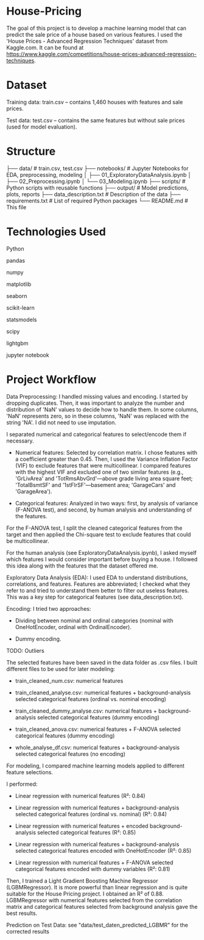 # House-Pricing
The goal of this project is to develop a machine learning model that can predict the sale price of a house based on various features. I used the 'House Prices - Advanced Regression Techniques' dataset from Kaggle.com. It can be found at https://www.kaggle.com/competitions/house-prices-advanced-regression-techniques.

# Dataset

Training data: train.csv – contains 1,460 houses with features and sale prices.

Test data: test.csv – contains the same features but without sale prices (used for model evaluation).

# Structure


├── data/                # train.csv, test.csv
├── notebooks/           # Jupyter Notebooks for EDA, preprocessing, modeling
│           ├── 01_ExploratoryDataAnalysis.ipynb
│           ├── 02_Preprocessing.ipynb
│           └── 03_Modeling.ipynb
├── scripts/             # Python scripts with reusable functions
├── output/              # Model predictions, plots, reports
├── data_description.txt # Description of the data
├── requirements.txt     # List of required Python packages
└── README.md            # This file

# Technologies Used
Python

pandas

numpy

matplotlib

seaborn

scikit-learn

statsmodels

scipy

lightgbm

jupyter notebook


# Project Workflow

Data Preprocessing:
I handled missing values and encoding. I started by dropping duplicates. Then, it was important to analyze the number and distribution of 'NaN' values to decide how to handle them. In some columns, 'NaN' represents zero, so in these columns, 'NaN' was replaced with the string 'NA'. I did not need to use imputation.

I separated numerical and categorical features to select/encode them if necessary.

- Numerical features:
Selected by correlation matrix. I chose features with a coefficient greater than 0.45. Then, I used the Variance Inflation Factor (VIF) to exclude features that were multicollinear. I compared features with the highest VIF and excluded one of two similar features (e.g., 'GrLivArea' and 'TotRmsAbvGrd'—above grade living area square feet; 'TotalBsmtSF' and '1stFlrSF'—basement area; 'GarageCars' and 'GarageArea').

- Categorical features:
Analyzed in two ways: first, by analysis of variance (F-ANOVA test), and second, by human analysis and understanding of the features.

For the F-ANOVA test, I split the cleaned categorical features from the target and then applied the Chi-square test to exclude features that could be multicollinear.

For the human analysis (see ExploratoryDataAnalysis.ipynb), I asked myself which features I would consider important before buying a house. I followed this idea along with the features that the dataset offered me.

Exploratory Data Analysis (EDA):
I used EDA to understand distributions, correlations, and features. Features are abbreviated; I checked what they refer to and tried to understand them better to filter out useless features. This was a key step for categorical features (see data_description.txt).

Encoding:
I tried two approaches:

- Dividing between nominal and ordinal categories (nominal with OneHotEncoder, ordinal with OrdinalEncoder).

- Dummy encoding.

TODO: Outliers

The selected features have been saved in the data folder as .csv files. I built different files to be used for later modeling:

- train_cleaned_num.csv: numerical features

- train_cleaned_analyse.csv: numerical features + background-analysis selected categorical features (ordinal vs. nominal encoding)

- train_cleaned_dummy_analyse.csv: numerical features + background-analysis selected categorical features (dummy encoding)

- train_cleaned_anova.csv: numerical features + F-ANOVA selected categorical features (dummy encoding)

- whole_analyse_df.csv: numerical features + background-analysis selected categorical features (no encoding)

For modeling, I compared machine learning models applied to different feature selections.

I performed:

- Linear regression with numerical features (R²: 0.84)

- Linear regression with numerical features + background-analysis selected categorical features (ordinal vs. nominal) (R²: 0.84)

- Linear regression with numerical features + encoded background-analysis selected categorical features (R²: 0.85)

- Linear regression with numerical features + background-analysis selected categorical features encoded with OneHotEncoder (R²: 0.85)

- Linear regression with numerical features + F-ANOVA selected categorical features encoded with dummy variables (R²: 0.81)

Then, I trained a Light Gradient Boosting Machine Regressor (LGBMRegressor). It is more powerful than linear regression and is quite suitable for the House Pricing project. I obtained an R² of 0.88. LGBMRegressor with numerical features selected from the correlation matrix and categorical features selected from background analysis gave the best results.

Prediction on Test Data: see "data/test_daten_predicted_LGBMR" for the corrected results
